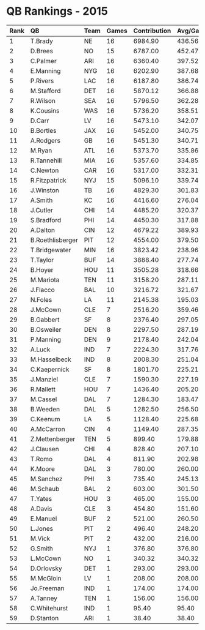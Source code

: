 # QB Rankings - 2015

| Rank | QB               | Team | Games | Contribution | Avg/Game | Normalized |
| :----| :----------------| :----| :-----| :------------| :--------| :----------|
| 1    | T.Brady          | NE   | 16    | 6984.90      | 436.56   | 83.23      |
| 2    | D.Brees          | NO   | 15    | 6787.00      | 452.47   | 80.44      |
| 3    | C.Palmer         | ARI  | 16    | 6360.40      | 397.52   | 78.52      |
| 4    | E.Manning        | NYG  | 16    | 6202.90      | 387.68   | 77.34      |
| 5    | P.Rivers         | LAC  | 16    | 6187.80      | 386.74   | 77.22      |
| 6    | M.Stafford       | DET  | 16    | 5870.12      | 366.88   | 74.83      |
| 7    | R.Wilson         | SEA  | 16    | 5796.50      | 362.28   | 74.28      |
| 8    | K.Cousins        | WAS  | 16    | 5736.20      | 358.51   | 73.82      |
| 9    | D.Carr           | LV   | 16    | 5473.10      | 342.07   | 71.84      |
| 10   | B.Bortles        | JAX  | 16    | 5452.00      | 340.75   | 71.68      |
| 11   | A.Rodgers        | GB   | 16    | 5451.30      | 340.71   | 71.68      |
| 12   | M.Ryan           | ATL  | 16    | 5373.70      | 335.86   | 71.09      |
| 13   | R.Tannehill      | MIA  | 16    | 5357.60      | 334.85   | 70.97      |
| 14   | C.Newton         | CAR  | 16    | 5317.00      | 332.31   | 70.66      |
| 15   | R.Fitzpatrick    | NYJ  | 15    | 5096.10      | 339.74   | 68.02      |
| 16   | J.Winston        | TB   | 16    | 4829.30      | 301.83   | 66.99      |
| 17   | A.Smith          | KC   | 16    | 4416.60      | 276.04   | 63.88      |
| 18   | J.Cutler         | CHI  | 14    | 4485.20      | 320.37   | 62.64      |
| 19   | S.Bradford       | PHI  | 14    | 4450.30      | 317.88   | 62.39      |
| 20   | A.Dalton         | CIN  | 12    | 4679.22      | 389.93   | 62.03      |
| 21   | B.Roethlisberger | PIT  | 12    | 4554.00      | 379.50   | 61.19      |
| 22   | T.Bridgewater    | MIN  | 16    | 3823.42      | 238.96   | 59.41      |
| 23   | T.Taylor         | BUF  | 14    | 3888.40      | 277.74   | 58.38      |
| 24   | B.Hoyer          | HOU  | 11    | 3505.28      | 318.66   | 53.34      |
| 25   | M.Mariota        | TEN  | 11    | 3158.20      | 287.11   | 51.09      |
| 26   | J.Flacco         | BAL  | 10    | 3216.72      | 321.67   | 50.69      |
| 27   | N.Foles          | LA   | 11    | 2145.38      | 195.03   | 44.52      |
| 28   | J.McCown         | CLE  | 7     | 2516.20      | 359.46   | 44.22      |
| 29   | B.Gabbert        | SF   | 8     | 2376.40      | 297.05   | 44.17      |
| 30   | B.Osweiler       | DEN  | 8     | 2297.50      | 287.19   | 43.72      |
| 31   | P.Manning        | DEN  | 9     | 2178.40      | 242.04   | 43.64      |
| 32   | A.Luck           | IND  | 7     | 2224.30      | 317.76   | 42.64      |
| 33   | M.Hasselbeck     | IND  | 8     | 2008.30      | 251.04   | 42.07      |
| 34   | C.Kaepernick     | SF   | 8     | 1801.70      | 225.21   | 40.89      |
| 35   | J.Manziel        | CLE  | 7     | 1590.30      | 227.19   | 39.21      |
| 36   | R.Mallett        | HOU  | 7     | 1436.40      | 205.20   | 38.38      |
| 37   | M.Cassel         | DAL  | 7     | 1284.30      | 183.47   | 37.56      |
| 38   | B.Weeden         | DAL  | 5     | 1282.50      | 256.50   | 36.67      |
| 39   | C.Keenum         | LA   | 5     | 1128.40      | 225.68   | 35.94      |
| 40   | A.McCarron       | CIN  | 4     | 1149.40      | 287.35   | 35.58      |
| 41   | Z.Mettenberger   | TEN  | 5     | 899.40       | 179.88   | 34.86      |
| 42   | J.Clausen        | CHI  | 4     | 828.40       | 207.10   | 34.19      |
| 43   | T.Romo           | DAL  | 4     | 811.90       | 202.98   | 34.12      |
| 44   | K.Moore          | DAL  | 3     | 780.00       | 260.00   | 33.61      |
| 45   | M.Sanchez        | PHI  | 3     | 735.40       | 245.13   | 33.44      |
| 46   | M.Schaub         | BAL  | 2     | 603.00       | 301.50   | 32.58      |
| 47   | T.Yates          | HOU  | 3     | 465.00       | 155.00   | 32.40      |
| 48   | A.Davis          | CLE  | 3     | 454.80       | 151.60   | 32.36      |
| 49   | E.Manuel         | BUF  | 2     | 521.00       | 260.50   | 32.31      |
| 50   | L.Jones          | PIT  | 2     | 496.40       | 248.20   | 32.23      |
| 51   | M.Vick           | PIT  | 2     | 432.00       | 216.00   | 32.02      |
| 52   | G.Smith          | NYJ  | 1     | 376.80       | 376.80   | 31.54      |
| 53   | L.McCown         | NO   | 1     | 340.32       | 340.32   | 31.45      |
| 54   | D.Orlovsky       | DET  | 1     | 293.00       | 293.00   | 31.33      |
| 55   | M.McGloin        | LV   | 1     | 208.00       | 208.00   | 31.12      |
| 56   | Jo.Freeman       | IND  | 1     | 174.00       | 174.00   | 31.04      |
| 57   | A.Tanney         | TEN  | 1     | 156.00       | 156.00   | 30.99      |
| 58   | C.Whitehurst     | IND  | 1     | 95.40        | 95.40    | 30.84      |
| 59   | D.Stanton        | ARI  | 1     | 38.40        | 38.40    | 30.70      |


